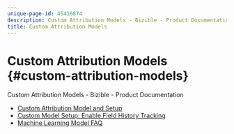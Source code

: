 ```yaml
---
unique-page-id: 45416874
description: Custom Attribution Models - Bizible - Product Documentation
title: Custom Attribution Models
---
```


# Custom Attribution Models {#custom-attribution-models}

Custom Attribution Models - Bizible - Product Documentation

* [Custom Attribution Model and Setup](custom-attribution-models/custom-attribution-model-and-setup.md)
* [Custom Model Setup: Enable Field History Tracking](custom-attribution-models/custom-model-setup-enable-field-history-tracking.md)
* [Machine Learning Model FAQ](custom-attribution-models/machine-learning-model-faq.md)

